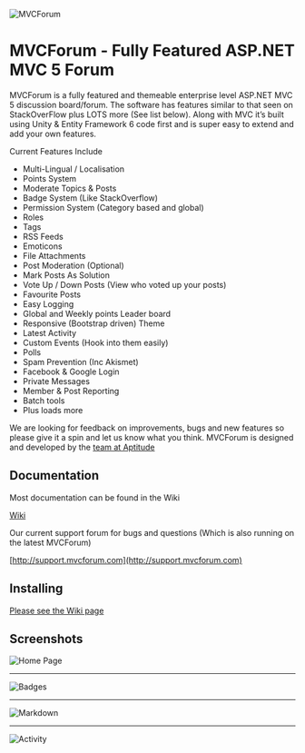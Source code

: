 ![MVCForum](http://support.mvcforum.com/installer/content/images/logo.png)

MVCForum - Fully Featured ASP.NET MVC 5 Forum
========

MVCForum is a fully featured and themeable enterprise level ASP.NET MVC 5 discussion board/forum. The software has features similar to that seen on StackOverFlow plus LOTS more (See list below). Along with MVC it’s built using Unity & Entity Framework 6 code first and is super easy to extend and add your own features.

Current Features Include

- Multi-Lingual / Localisation
- Points System
- Moderate Topics & Posts
- Badge System (Like StackOverflow)
- Permission System (Category based and global)
- Roles
- Tags
- RSS Feeds
- Emoticons
- File Attachments
- Post Moderation (Optional)
- Mark Posts As Solution
- Vote Up / Down Posts (View who voted up your posts)
- Favourite Posts
- Easy Logging
- Global and Weekly points Leader board
- Responsive (Bootstrap driven) Theme
- Latest Activity
- Custom Events (Hook into them easily)
- Polls
- Spam Prevention (Inc Akismet)
- Facebook & Google Login
- Private Messages
- Member & Post Reporting 
- Batch tools
- Plus loads more

We are looking for feedback on improvements, bugs and new features so please give it a spin and let us know what you think. MVCForum is designed and developed by the [team at Aptitude](https://www.aptitude.co.uk)

## Documentation ##

Most documentation can be found in the Wiki

[Wiki](https://github.com/leen3o/mvcforum/wiki)

Our current support forum for bugs and questions (Which is also running on the latest MVCForum)

[http://support.mvcforum.com](http://support.mvcforum.com)

## Installing ##

[Please see the Wiki page](https://github.com/leen3o/mvcforum/wiki/Installing)

## Screenshots ##

![Home Page](http://www.mvcforum.com/img/screens/homepage.png)

----------

![Badges](http://www.mvcforum.com/img/screens/badges.png)

----------

![Markdown](http://www.mvcforum.com/img/screens/markdown.png)

----------

![Activity](http://www.mvcforum.com/img/screens/activity.png)
